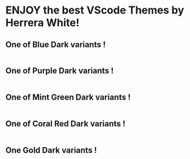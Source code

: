 # ENJOY the best VScode Themes by Herrera White!

## One of Blue Dark variants !

<div>
<img src="" />
</div>

## One of Purple Dark variants !

<div>
<img src="" />
</div>

## One of Mint Green Dark variants !

<div>
<img src="" />
</div>

## One of Coral Red Dark variants !

<div>
<img src="" />
</div>

## One Gold Dark variants !

<div>
<img src="" />
</div>
